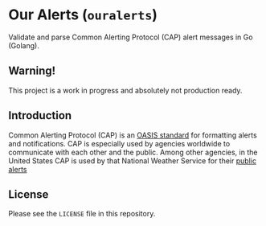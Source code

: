 # Our Alerts (`ouralerts`)

Validate and parse Common Alerting Protocol (CAP) alert messages in Go (Golang).

## Warning!

This project is a work in progress and absolutely not production ready.

## Introduction

Common Alerting Protocol (CAP) is an [OASIS standard](http://docs.oasis-open.org/emergency/cap/v1.2/CAP-v1.2-os.html) for formatting alerts and notifications. CAP is especially used by agencies worldwide to communicate with each other and the public. Among other agencies, in the United States CAP is used by that National Weather Service for their [public alerts](https://alerts.weather.gov)

## License

Please see the `LICENSE` file in this repository.
